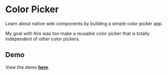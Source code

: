 # Color Picker
Learn about native web components by building a simple color picker app.

My goal with this was too make a reusable color picker that is totally independent of other color pickers.

## Demo
View the demo [**here**](https://codepen.io/maxshuty/pen/MWyBrKB).
